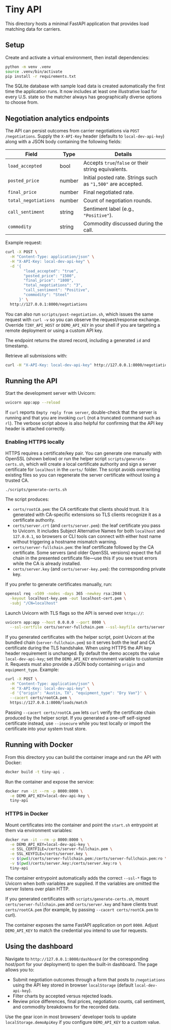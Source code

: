 # Tiny API

This directory hosts a minimal FastAPI application that provides load matching data for carriers.

## Setup

Create and activate a virtual environment, then install dependencies:

```bash
python -m venv .venv
source .venv/bin/activate
pip install -r requirements.txt
```

The SQLite database with sample load data is created automatically the first time the application runs.
It now includes at least one illustrative load for every U.S. state so the matcher always has
geographically diverse options to choose from.

## Negotiation analytics endpoints

The API can persist outcomes from carrier negotiations via `POST /negotiations`. Supply the
`X-API-Key` header (defaults to `local-dev-api-key`) along with a JSON body containing the
following fields:

| Field               | Type   | Details                                                      |
| ------------------- | ------ | ------------------------------------------------------------ |
| `load_accepted`     | bool   | Accepts `true`/`false` or their string equivalents.          |
| `posted_price`      | number | Initial posted rate. Strings such as `"1,500"` are accepted. |
| `final_price`       | number | Final negotiated rate.                                       |
| `total_negotiations`| number | Count of negotiation rounds.                                 |
| `call_sentiment`    | string | Sentiment label (e.g., `"Positive"`).                        |
| `commodity`         | string | Commodity discussed during the call.                         |

Example request:

```bash
curl -X POST \
  -H "Content-Type: application/json" \
  -H "X-API-Key: local-dev-api-key" \
  -d '{
        "load_accepted": "true",
        "posted_price": "1500",
        "final_price": "1800",
        "total_negotiations": "3",
        "call_sentiment": "Positive",
        "commodity": "Steel"
      }' \
  http://127.0.0.1:8000/negotiations
```

You can also run `scripts/post-negotiation.sh`, which issues the same request with `curl -v`
so you can observe the request/response exchange. Override `TINY_API_HOST` or
`DEMO_API_KEY` in your shell if you are targeting a remote deployment or using a
custom API key.

The endpoint returns the stored record, including a generated `id` and timestamp.

Retrieve all submissions with:

```bash
curl -H "X-API-Key: local-dev-api-key" http://127.0.0.1:8000/negotiations
```

## Running the API

Start the development server with Uvicorn:

```bash
uvicorn app:app --reload
```

If `curl` reports `Empty reply from server`, double-check that the server is
running and that you are invoking `curl` (not a truncated command such as `rl`).
The verbose script above is also helpful for confirming that the API key header
is attached correctly.

### Enabling HTTPS locally

HTTPS requires a certificate/key pair. You can generate one manually with OpenSSL (shown below) or run the helper script `scripts/generate-certs.sh`, which will create a local certificate authority and sign a server certificate for `localhost` in the `certs/` folder. The script avoids overwriting existing files so you can regenerate the server certificate without losing a trusted CA.

```bash
./scripts/generate-certs.sh
```

The script produces:

- `certs/rootCA.pem`: the CA certificate that clients should trust. It is generated with CA-specific extensions so TLS
  clients recognize it as a certificate authority.
- `certs/server.crt` (and `certs/server.pem`): the leaf certificate you pass to Uvicorn. It includes Subject Alternative
  Names for both `localhost` and `127.0.0.1`, so browsers or CLI tools can connect with either host name without
  triggering a hostname mismatch warning.
- `certs/server-fullchain.pem`: the leaf certificate followed by the CA certificate. Some servers (and older OpenSSL
  versions) expect the full chain in the presented certificate file—use this if you see trust errors while the CA is
  already installed.
- `certs/server.key` (and `certs/server-key.pem`): the corresponding private key.

If you prefer to generate certificates manually, run:

```bash
openssl req -x509 -nodes -days 365 -newkey rsa:2048 \
  -keyout localhost-key.pem -out localhost-cert.pem \
  -subj "/CN=localhost"
```

Launch Uvicorn with TLS flags so the API is served over `https://`:

```bash
uvicorn app:app --host 0.0.0.0 --port 8000 \
  --ssl-certfile certs/server-fullchain.pem --ssl-keyfile certs/server.key
```

If you generated certificates with the helper script, point Uvicorn at the bundled chain (`server-fullchain.pem`) so it
serves both the leaf and CA certificate during the TLS handshake. When using HTTPS the API key header requirement is
unchanged. By default the demo accepts the value `local-dev-api-key`; set the `DEMO_API_KEY` environment variable to
customize it. Requests must also provide a JSON body containing `origin` and `equipment_type`. Example:

```bash
curl -X POST \
  -H "Content-Type: application/json" \
  -H "X-API-Key: local-dev-api-key" \
  -d '{"origin": "Austin, TX", "equipment_type": "Dry Van"}' \
  --cacert certs/rootCA.pem \
  https://127.0.0.1:8000/loads/match
```

Passing `--cacert certs/rootCA.pem` lets `curl` verify the certificate chain produced by the helper script. If you generated a one-off self-signed certificate instead, use `--insecure` while you test locally or import the certificate into your system trust store.

## Running with Docker

From this directory you can build the container image and run the API with Docker:

```bash
docker build -t tiny-api .
```

Run the container and expose the service:

```bash
docker run -it --rm -p 8000:8000 \
  -e DEMO_API_KEY=local-dev-api-key \
  tiny-api
```

### HTTPS in Docker

Mount certificates into the container and point the `start.sh` entrypoint at them via environment variables:

```bash
docker run -it --rm -p 8000:8000 \
  -e DEMO_API_KEY=local-dev-api-key \
  -e SSL_CERTFILE=/certs/server-fullchain.pem \
  -e SSL_KEYFILE=/certs/server.key \
  -v $(pwd)/certs/server-fullchain.pem:/certs/server-fullchain.pem:ro \
  -v $(pwd)/certs/server.key:/certs/server.key:ro \
  tiny-api
```

The container entrypoint automatically adds the correct `--ssl-*` flags to Uvicorn when both variables are supplied.
If the variables are omitted the server listens over plain HTTP.

If you generated certificates with `scripts/generate-certs.sh`, mount `certs/server-fullchain.pem` and `certs/server.key` and have clients trust `certs/rootCA.pem` (for example, by passing `--cacert certs/rootCA.pem` to curl).

The container exposes the same FastAPI application on port `8000`. Adjust `DEMO_API_KEY` to match the credential you
intend to use for requests.

## Using the dashboard

Navigate to `http://127.0.0.1:8000/dashboard` (or the corresponding host/port for your deployment) to
open the built-in dashboard. The page allows you to:

- Submit negotiation outcomes through a form that posts to `/negotiations` using the API key stored in
  browser `localStorage` (default `local-dev-api-key`).
- Filter charts by accepted versus rejected loads.
- Review price differences, final prices, negotiation counts, call sentiment, and commodity breakdowns
  for the recorded data.

Use the gear icon in most browsers' developer tools to update `localStorage.demoApiKey` if you configure
`DEMO_API_KEY` to a custom value.
